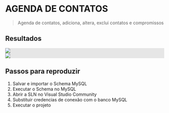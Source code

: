 # AGENDA DE CONTATOS 

> Agenda de contatos, adiciona, altera, exclui contatos e compromissos

## Resultados

<img style="display: block;-webkit-user-select: none;margin: auto;background-color: hsl(0, 0%, 90%);" src="https://i.imgur.com/TZfIKor.gif">

<img style="display: block;-webkit-user-select: none;margin: auto;background-color: hsl(0, 0%, 90%);" src="https://i.imgur.com/cI0eIVX.gif">

## Passos para reproduzir

<body>
<ol>
<li>Salvar e importar o Schema MySQL</li>
<li>Executar o Schema no MySQL </li>
<li>Abrir a SLN no Visual Studio Community</li>
<li>Substituir credencias de conexão com o banco MySQL</li>
<li>Executar o projeto </li>
</ol>  
</body>
